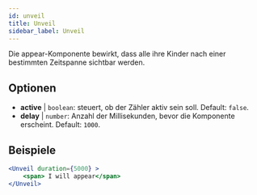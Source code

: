```yaml
---
id: unveil 
title: Unveil
sidebar_label: Unveil
---
```


Die appear-Komponente bewirkt, dass alle ihre Kinder nach einer bestimmten Zeitspanne sichtbar werden.

## Optionen

* __active__ | `boolean`: steuert, ob der Zähler aktiv sein soll. Default: `false`.
* __delay__ | `number`: Anzahl der Millisekunden, bevor die Komponente erscheint. Default: `1000`.


## Beispiele

```jsx live
<Unveil duration={5000} >
    <span> I will appear</span>
</Unveil>
```



